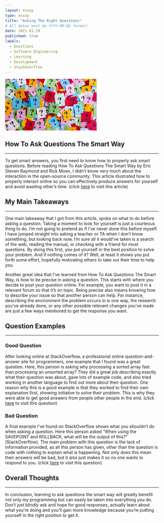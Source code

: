 ```yaml
---
layout: essay
type: essay
title: "Asking The Right Questions"
# All dates must be YYYY-MM-DD format!
date: 2021-01-28
published: true
labels:
  - Questions
  - Software Engineering
  - Learning
  - Development
  - StackOverflow
---
```


<img width="300px" class="rounded float-start pe-2" src="../img/essay/smart-questions/questions.jpg">

## How To Ask Questions The Smart Way

---

To get smart answers, you first need to know how to properly ask smart questions. Before reading How To Ask Questions The Smart Way by Eric Steven Raymond and Rick Moen, I didn’t know very much about the interaction in the open-source community. This article illustrated how to properly interact online so you can effectively produce answers for yourself and avoid wasting other’s time. (click [here](http://www.catb.org/esr/faqs/smart-questions.html) to visit this article)

## My Main Takeaways

---

One main takeaway that I got from this article, spoke on what to do before asking a question. Taking a moment to look for yourself is just a courteous thing to do. I’m not going to pretend as if I’ve never done this before myself. I have jumped straight into asking a teacher or TA when I don’t know something, but looking back now, I’m sure all it would’ve taken is a search of the web, reading the manual, or checking with a friend for most questions. By doing this first, you put yourself in the best position to solve your problem. And if nothing comes of it? Well, at least it shows you put forth some effort, hopefully motivating others to take out their time to help you.

Another great idea that I’ve learned from How To Ask Questions The Smart Way, is how to be precise in asking a question. This starts with where you decide to post your question online. For example, you want to post it in a relevant forum so that it’s on topic. Being precise also means knowing how to describe your issue so that another person can help. For instance, describing the environment the problem occurs in is one way, the research you’ve already done, or any other possible relevant changes you’ve made are just a few ways mentioned to get the response you want. 


## Question Examples

---

### Good Question

After looking online at StackOverflow, a professional online question-and-answer site for programmers, one example that I found was a great question. Here, this person is asking why processing a sorted array fast than processing an unsorted array? They did a great job describing exactly what their question was about, gave lots of example code, and also tried working in another language to find out more about their question. One reason why this is a good example is that they worked to find their own explanation first, showing initiative to solve their problem. This is why they were able to get good answers from people other people in the end. (click [here](https://stackoverflow.com/questions/11227809/why-is-processing-a-sorted-array-faster-than-processing-an-unsorted-array) to visit this question)

### Bad Question

A final example I’ve found on StackOverflow shows what you shouldn’t do when asking a question. Here this person asked “When using the SAVEPOINT and ROLLBACK, what will be the output of this?” (StackOverflow). The main problem with this question is the lack of information provided, as all this person has given, other than the question is code with nothing to explain what is happening. Not only does this mean their answers will be bad, but it also just makes it so no one wants to respond to you. (click [here](https://stackoverflow.com/questions/39463273/when-using-with-savepoint-and-rollback-what-will-be-the-output-of-this) to visit this question)

## Overall Thoughts

---

In conclusion, learning to ask questions the smart way will greatly benefit not only my programming but can easily be taken into everything you do. Don’t just blindly ask and hope for good responses, actually learn about what you’re doing and you’ll gain more knowledge because you’re putting yourself in the right position to get it. 
